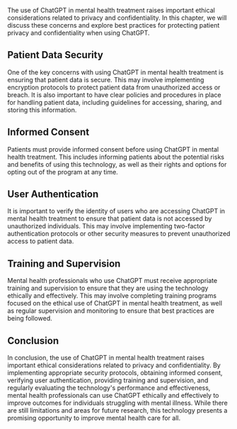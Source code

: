 
The use of ChatGPT in mental health treatment raises important ethical considerations related to privacy and confidentiality. In this chapter, we will discuss these concerns and explore best practices for protecting patient privacy and confidentiality when using ChatGPT.

Patient Data Security
---------------------

One of the key concerns with using ChatGPT in mental health treatment is ensuring that patient data is secure. This may involve implementing encryption protocols to protect patient data from unauthorized access or breach. It is also important to have clear policies and procedures in place for handling patient data, including guidelines for accessing, sharing, and storing this information.

Informed Consent
----------------

Patients must provide informed consent before using ChatGPT in mental health treatment. This includes informing patients about the potential risks and benefits of using this technology, as well as their rights and options for opting out of the program at any time.

User Authentication
-------------------

It is important to verify the identity of users who are accessing ChatGPT in mental health treatment to ensure that patient data is not accessed by unauthorized individuals. This may involve implementing two-factor authentication protocols or other security measures to prevent unauthorized access to patient data.

Training and Supervision
------------------------

Mental health professionals who use ChatGPT must receive appropriate training and supervision to ensure that they are using the technology ethically and effectively. This may involve completing training programs focused on the ethical use of ChatGPT in mental health treatment, as well as regular supervision and monitoring to ensure that best practices are being followed.

Conclusion
----------

In conclusion, the use of ChatGPT in mental health treatment raises important ethical considerations related to privacy and confidentiality. By implementing appropriate security protocols, obtaining informed consent, verifying user authentication, providing training and supervision, and regularly evaluating the technology's performance and effectiveness, mental health professionals can use ChatGPT ethically and effectively to improve outcomes for individuals struggling with mental illness. While there are still limitations and areas for future research, this technology presents a promising opportunity to improve mental health care for all.
